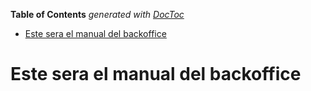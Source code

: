 <!-- START doctoc generated TOC please keep comment here to allow auto update -->
<!-- DON'T EDIT THIS SECTION, INSTEAD RE-RUN doctoc TO UPDATE -->
**Table of Contents**  *generated with [DocToc](https://github.com/thlorenz/doctoc)*

- [Este sera el manual del backoffice](#este-sera-el-manual-del-backoffice)

<!-- END doctoc generated TOC please keep comment here to allow auto update -->

# Este sera el manual del backoffice
